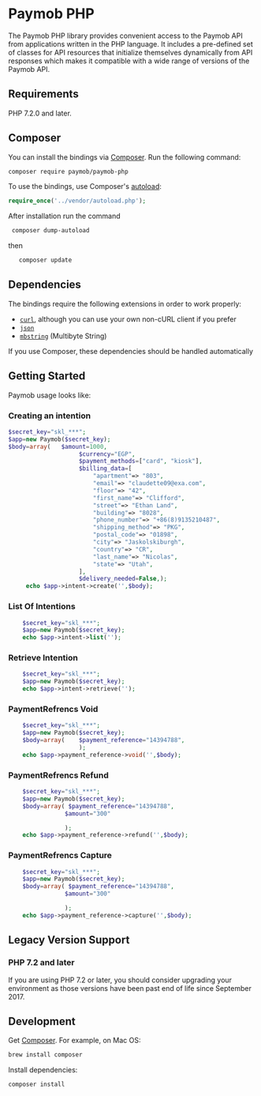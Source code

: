 # Paymob PHP

The Paymob PHP library provides convenient access to the Paymob API from
applications written in the PHP language. It includes a pre-defined set of
classes for API resources that initialize themselves dynamically from API
responses which makes it compatible with a wide range of versions of the Paymob
API.

## Requirements

PHP 7.2.0 and later.

## Composer

You can install the bindings via [Composer](http://getcomposer.org/). Run the following command:

```bash
composer require paymob/paymob-php
```

To use the bindings, use Composer's [autoload](https://getcomposer.org/doc/01-basic-usage.md#autoloading):

```php
require_once('../vendor/autoload.php');
```

After installation run the command
```bash
 composer dump-autoload
 ```
  then
  ```bash
     composer update
   ```

## Dependencies

The bindings require the following extensions in order to work properly:

-   [`curl`](https://secure.php.net/manual/en/book.curl.php), although you can use your own non-cURL client if you prefer
-   [`json`](https://secure.php.net/manual/en/book.json.php)
-   [`mbstring`](https://secure.php.net/manual/en/book.mbstring.php) (Multibyte String)

If you use Composer, these dependencies should be handled automatically

## Getting Started

Paymob usage looks like:
   
### Creating an intention

```php
$secret_key="skl_***";
$app=new Paymob($secret_key);
$body=array(   $amount=1000,
                    $currency="EGP",
                    $payment_methods=["card", "kiosk"],
                    $billing_data=[
                        "apartment"=> "803",
                        "email"=> "claudette09@exa.com",
                        "floor"=> "42",
                        "first_name"=> "Clifford",
                        "street"=> "Ethan Land",
                        "building"=> "8028",
                        "phone_number"=> "+86(8)9135210487",
                        "shipping_method"=> "PKG",
                        "postal_code"=> "01898",
                        "city"=> "Jaskolskiburgh",
                        "country"=> "CR",
                        "last_name"=> "Nicolas",
                        "state"=> "Utah",
                    ],
                    $delivery_needed=False,);
     echo $app->intent->create('',$body);
```



### List Of Intentions
```php
    $secret_key="skl_***";
    $app=new Paymob($secret_key);
    echo $app->intent->list('');
```

### Retrieve Intention
```php
    $secret_key="skl_***";
    $app=new Paymob($secret_key);
    echo $app->intent->retrieve('');

```

### PaymentRefrencs Void
```php
    $secret_key="skl_***";
    $app=new Paymob($secret_key);
    $body=array(    $payment_reference="14394788",
                    );
    echo $app->payment_reference->void('',$body);
```

### PaymentRefrencs Refund
```php
    $secret_key="skl_***";
    $app=new Paymob($secret_key);
    $body=array( $payment_reference="14394788",
                $amount="300"

                );
    echo $app->payment_reference->refund('',$body);
```

### PaymentRefrencs Capture
```php
    $secret_key="skl_***";
    $app=new Paymob($secret_key);
    $body=array( $payment_reference="14394788",
                $amount="300"

                );
    echo $app->payment_reference->capture('',$body);
```
## Legacy Version Support

### PHP 7.2 and later

If you are using PHP 7.2 or later, you should consider upgrading your environment as those versions have been past end of life since September 2017.

## Development

Get [Composer][composer]. For example, on Mac OS:

```bash
brew install composer
```

Install dependencies:

```bash
composer install
```


[composer]: https://getcomposer.org/


